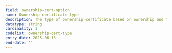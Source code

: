```yaml
---
field: ownership-cert-option
name: Ownership certificate type
description: The type of ownership certificate based on ownership and tenancy status
datatype: string
cardinality: 1
codelist: ownership-cert-type
entry-date: 2025-06-13
end-date: ''
---
```

